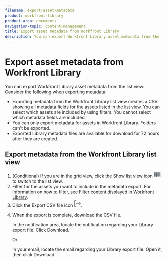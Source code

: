 ```yaml
---
filename: export-asset-metadata
product: workfront-library
product-area: documents
navigation-topic: content-management
title: Export asset metadata from Workfront Library
description: You can export Workfront Library asset metadata from the list view. Consider the following when exporting metadata:
---
```


# Export asset metadata from Workfront Library

You can export Workfront Library asset metadata from the list view. Consider the following when exporting metadata:

* Exporting metadata from the Workfront Library list view creates a CSV showing all metadata fields for the assets listed in the list view. You can select which assets are included by using filters. You cannot select which metadata fields are included.
* You can only export metadata for assets in Workfront Library. Folders can't be exported.
* Exported Library metadata files are available for download for 72 hours after they are created.

## Export metadata from the Workfront Library list view

<ol> 
 <li value="1">(Conditional) If you are in the grid view, click the <span class="bold">Show list view</span> icon <img src="assets/list-view-icon.png">to switch to the list view.</li> 
 <li value="2">Filter for the assets you want to include in the metadata export. For information on how to filter, see <a href="../../workfront-library/content-management/basics/filter-content-displayed.md" class="MCXref xref" xrefformat="{para}">Filter content displayed in Workfront Library</a>.</li> 
 <li value="3">Click the <span class="bold">Export CSV file</span> icon <img src="assets/export-library-list-icon.png">.</li> 
 <li value="4"> <p>When the export is complete, download the CSV file.</p> <p>In the notification area, locate the notification regarding your Library export file. Click <span class="bold">Download</span>.</p> <p>Or</p> <p>In your email, locate the email regarding your Library export file. Open it, then click <span class="bold">Download</span>.</p> </li> 
</ol>

